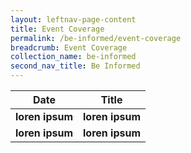 ```yaml
---
layout: leftnav-page-content
title: Event Coverage
permalink: /be-informed/event-coverage
breadcrumb: Event Coverage
collection_name: be-informed
second_nav_title: Be Informed
---
```


| Date | Title |
|--|--|
| **loren ipsum** | **loren ipsum** |
| **loren ipsum** | **loren ipsum** |
